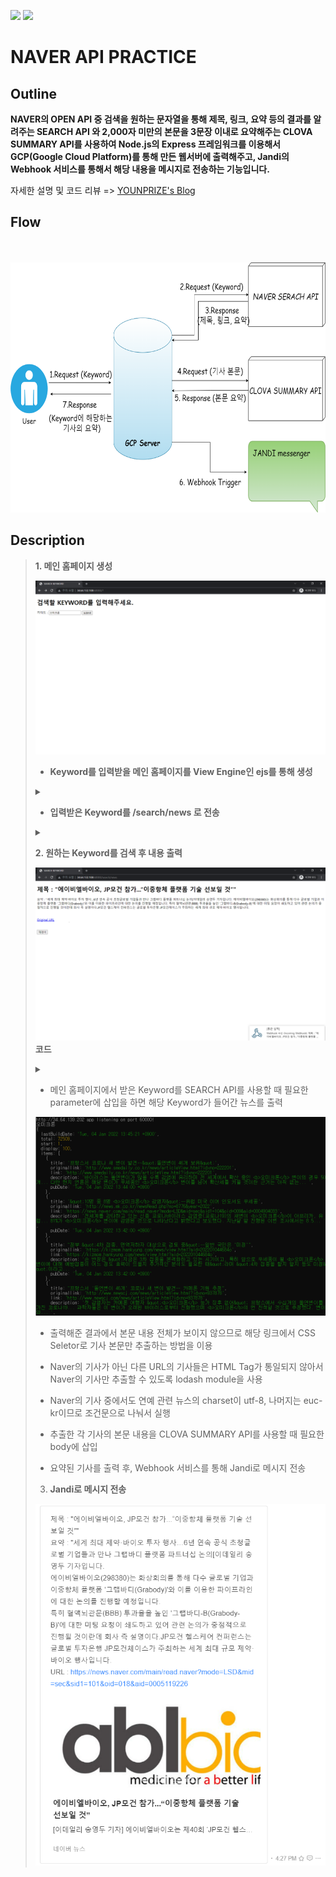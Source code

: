 <img src="https://img.shields.io/badge/JavaScript-F7DF1E?style=flat&logo=JavaScript&logoColor=white"/> <img src="https://img.shields.io/badge/Node.js-339933?style=flat&logo=Node.js&logoColor=white"/>

# NAVER API PRACTICE
## Outline
**NAVER의 OPEN API 중 검색을 원하는 문자열을 통해 제목, 링크, 요약 등의 결과를 알려주는 SEARCH API 와 2,000자 미만의 본문을 3문장 이내로 요약해주는 CLOVA SUMMARY API를 사용하여 Node.js의 Express 프레임워크를 이용해서 GCP(Google Cloud Platform)를 통해 만든 웹서버에 출력해주고, Jandi의 Webhook 서비스를 통해서 해당 내용을 메시지로 전송하는 기능입니다.**

자세한 설명 및 코드 리뷰 => <a href="https://younprize.tistory.com/5" target="_blank">YOUNPRIZE's Blog</a>
## Flow
　
<p align="center"><img src="./png/flow2.png" width="600" height="400"></p>

## Description
  
> **1. 메인 홈페이지 생성**
> 
> ![main](./png/search.png)
> - **Keyword를 입력받을 메인 홈페이지를 View Engine인 ejs를 통해 생성**
> <details markdown="1">
> <summary></summary>
>
> ```javascript
> app.set('view engine','ejs');
> app.get('/',(req,res)=>{res.render('homepage.ejs');});
> ```
>
> </details>
>
> - **입력받은 Keyword를 /search/news 로 전송**
> <details markdown="1">
> <summary></summary>
>
> ```ejs
> <!DOCTYPE html>
> <html>
> <head>
>     <meta charset="utf-8" />
>     <title>SEARCH KEYWORD</title>
> </head>
> <body>
>     <h1>검색할 KEYWORD를 입력해주세요.</h1>
>     <form action='/search/news' method='POST'>
>         키워드 : <input type='text' name="name">
>         <input type='submit' value="submit">
>     </form>
> </body>
> </html>
> ```
>
> </details>
>
> **2. 원하는 Keyword를 검색 후 내용 출력**
>
> ![main](./png/main.png)
> **코드**
> <details markdown="1">
> <summary></summary>
>
> ```javascript
> app.post(`/search/news`, (req, res) => {
>     // 메인 홈페이지에서 받은 Keyword인 req.body.name을 parameter로 삽입
>     const api_url = 'https://openapi.naver.com/v1/search/news?query=' + encodeURI(req.body.name) + > '&display=100';
>     const naverSearchOptions = {
>         url: api_url,
>         headers: {'X-Naver-Client-Id':client_id, 'X-Naver-Client-Secret': client_secret},
>         method : 'GET'
>     };
>     request(naverSearchOptions, function (error, response, body) {
>         if (!error && response.statusCode == 200) {
>             const newBody = JSON.parse(body);
> 
>             // 네이버 뉴스만 추출
>             const extractUrl = _.find(newBody.items, (o) => {return o.link.indexOf("https://news.naver.com") > -1});
> 
>             // 올바르지 않은 검색어일 경우를 처리
>             if (extractUrl == undefined) {
>                 return res.render('notfound.ejs');
>             };
>             
>             // request 변수 선언
>             const newLink = {
>                 url: extractUrl.link,
>                 // charset 이 euc-kr일 경우 binary로 encoding 해야함.
>                 encoding: "binary",
>                 method : 'GET'
>             };
>             request(newLink, (error, response, html) => {
>                 // charset 이 euc-kr일 경우
>                 if (charset(html) == "euc-kr") {
>                     euckrCheerio(html);
>                 // charset이 utf-8일 경우 
>                 } else {
>                     delete newLink.encoding;
>                     request(newLink, (error, response, html) => {    
>                         utf8Cheerio(html);
>                     });
>                 };
>                 // Promise 방식으로 request.post
>                 doRequest(requestConfig).then((resp) => {
>                     console.log("doRequest func works!");
>                     res.render('search', {
>                         'title' : `${articleTitle}`,
>                         'summary' : `${resp.body.summary}`,
>                         'url' : `${extractUrl.link}`
>                     });
>                     jandiWebhook(articleTitle, resp.body.summary, extractUrl.link);
>                 // error 처리할 때 catch 문 활용할 것
>                 }).catch((err) => {
>                     console.log("doRequest func do not work.");
>                     console.log(error);
>                     res.render('fail', {
>                         'url' : `${extractUrl.link}`
>                     });
>                 });
>             });
>         } else {
>             res.render('null.ejs');
>             console.log('error = ' + response.statusCode);
>         };
>     });
> });
> ```
>
> </details>
>
> - 메인 홈페이지에서 받은 Keyword를 SEARCH API를 사용할 때 필요한 parameter에 삽입을 하면 해당 Keyword가 들어간 뉴스를 출력
>
> ![main](./png/newlink.png)
>
> - 출력해준 결과에서 본문 내용 전체가 보이지 않으므로 해당 링크에서 CSS Seletor로 기사 본문만 추출하는 방법을 이용
> 
> - Naver의 기사가 아닌 다른 URL의 기사들은 HTML Tag가 통일되지 않아서 Naver의 기사만 추출할 수 있도록 lodash module을 사용
>
> - Naver의 기사 중에서도 연예 관련 뉴스의 charset이 utf-8, 나머지는 euc-kr이므로 조건문으로 나눠서 실행
>
> - 추출한 각 기사의 본문 내용을 CLOVA SUMMARY API를 사용할 때 필요한 body에 삽입
>
> - 요약된 기사를 출력 후, Webhook 서비스를 통해 Jandi로 메시지 전송
>
> 3. **Jandi로 메시지 전송**
>
> ![main](./png/jandi.png)